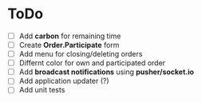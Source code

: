 # ToDo
- [ ] Add __carbon__ for remaining time
- [ ] Create __Order.Participate__ form
- [ ] Add menu for closing/deleting orders
- [ ] Differnt color for own and participated order
- [ ] Add __broadcast notifications__ using __pusher/socket.io__
- [ ] Add application updater (?)
- [ ] Add unit tests